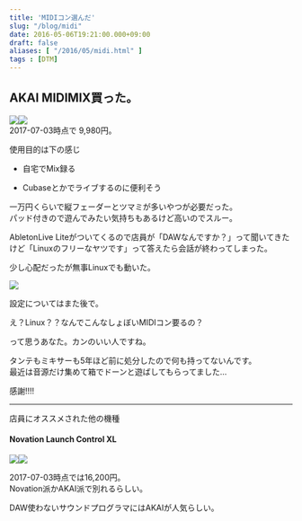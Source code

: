 ```yaml
---
title: 'MIDIコン選んだ'
slug: "/blog/midi"
date: 2016-05-06T19:21:00.000+09:00
draft: false
aliases: [ "/2016/05/midi.html" ]
tags : [DTM]
---
```


AKAI MIDIMIX買った。
----------------

  

[![](//ws-fe.amazon-adsystem.com/widgets/q?_encoding=UTF8&ASIN=B00XJE3W7C&Format=_SL250_&ID=AsinImage&MarketPlace=JP&ServiceVersion=20070822&WS=1&tag=5an0-22)](https://www.amazon.co.jp/Akai-Professional-MIDI%E3%83%9F%E3%82%AD%E3%82%B5%E3%83%BC-DAW%E3%82%B3%E3%83%B3%E3%83%88%E3%83%AD%E3%83%BC%E3%83%A9%E3%83%BC-MIDI/dp/B00XJE3W7C/ref=as_li_ss_il?ie=UTF8&qid=1497808729&sr=8-1&keywords=akai+midimix&linkCode=li3&tag=5an0-22&linkId=7471cd05c88e6dae89e7fdeb9ff1063a)![](https://ir-jp.amazon-adsystem.com/e/ir?t=5an0-22&l=li3&o=9&a=B00XJE3W7C)  
2017-07-03時点で 9,980円。  
  
  
使用目的は下の感じ  
  

*   自宅でMix録る
  
*   Cubaseとかでライブするのに便利そう

一万円くらいで縦フェーダーとツマミが多いやつが必要だった。  
パッド付きので遊んでみたい気持ちもあるけど高いのでスルー。  
  
  
AbletonLive Liteがついてくるので店員が「DAWなんですか？」って聞いてきたけど「Linuxのフリーなヤツです」って答えたら会話が終わってしまった。  
  
  
少し心配だったが無事Linuxでも動いた。  
  
![](https://i.gyazo.com/4d2fde0c60e36ac48306ea3f5ab93a05.jpg)  
  
設定についてはまた後で。  
  
  
え？Linux？？なんでこんなしょぼいMIDIコン要るの？  
  
  
って思うあなた。カンのいい人ですね。  
  
  
タンテもミキサーも5年ほど前に処分したので何も持ってないんです。  
最近は音源だけ集めて箱でドーンと遊ばしてもらってました…  
  
  
感謝!!!!  
  
  

* * *

店員にオススメされた他の機種  
  
  
  

#### Novation Launch Control XL

[![](//ws-fe.amazon-adsystem.com/widgets/q?_encoding=UTF8&ASIN=B00MP7QI34&Format=_SL250_&ID=AsinImage&MarketPlace=JP&ServiceVersion=20070822&WS=1&tag=5an0-22)](https://www.amazon.co.jp/Novation-MIDI%E3%82%B3%E3%83%B3%E3%83%88%E3%83%AD%E3%83%BC%E3%83%A9%E3%83%BC-Launch-Control-XL/dp/B00MP7QI34/ref=as_li_ss_il?ie=UTF8&qid=1497808850&sr=8-1&keywords=novation+launch+control+xl&linkCode=li3&tag=5an0-22&linkId=cceeb4dea8be31d7edc7f794cf4df983)![](https://ir-jp.amazon-adsystem.com/e/ir?t=5an0-22&l=li3&o=9&a=B00MP7QI34)  
  
2017-07-03時点では16,200円。  
Novation派かAKAI派で別れるらしい。  
  
  
DAW使わないサウンドプログラマにはAKAIが人気らしい。